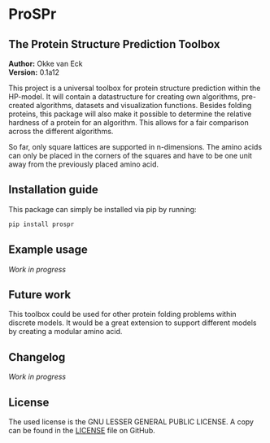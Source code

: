 # ProSPr
## The Protein Structure Prediction Toolbox
**Author:** Okke van Eck  
**Version:** 0.1a12

This project is a universal toolbox for protein structure prediction within the HP-model.
It will contain a datastructure for creating own algorithms, pre-created algorithms, datasets and visualization functions.
Besides folding proteins, this package will also make it possible to determine the relative hardness of a protein for an algorithm.
This allows for a fair comparison across the different algorithms.

So far, only square lattices are supported in n-dimensions.
The amino acids can only be placed in the corners of the squares and have to be one unit away from the previously placed amino acid.

## Installation guide
This package can simply be installed via pip by running:
```bash
pip install prospr
```

## Example usage
*Work in progress*

## Future work
This toolbox could be used for other protein folding problems within discrete models.
It would be a great extension to support different models by creating a modular amino acid. 

## Changelog
*Work in progress*

## License
The used license is the GNU LESSER GENERAL PUBLIC LICENSE.
A copy can be found in the [LICENSE](LICENSE) file on GitHub.
